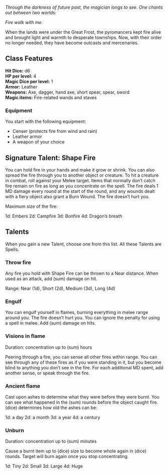 _Through the darkness of future past,
the magician longs to see. 
One chants out between two worlds:_

_Fire walk with me._

When the lands were under the Great Frost, the pyromancers kept fire alive and brought light and warmth to desperate townships. Now, with their order no longer needed, they have become outcasts and mercenaries.
## Class Features
**Hit Dice:** d6\
**HP per level:** 4\
**Magic Dice per level:** 1\
**Armor:** Leather\
**Weapons:** Axe, dagger, hand axe, short spear, spear, sword\
**Magic items:** Fire-related wands and staves
### Equipment
You start with the following equipment:
- Censer (protects fire from wind and rain)
- Leather armor
- A weapon of your choice
## Signature Talent: Shape Fire
You can hold fire in your hands and make it grow or shrink. You can also spread the fire through you to another object or creature. To hit a creature in combat, roll against your Melee target. Items that normally don’t catch fire remain on fire as long as you concentrate on the spell. The fire deals 1 MD damage every round at the start of the round, and any wounds dealt with a fiery object also grant a Burn Wound. The fire doesn’t hurt you.

Maximum size of the fire:

1d: Embers
2d: Campfire
3d: Bonfire
4d: Dragon’s breath

## Talents
When you gain a new Talent, choose one from this list. All these Talents are Spells.

### Throw fire
Any fire you hold with Shape Fire can be thrown to a Near distance. When used as an attack, add (sum) damage on hit.

Range: Near (1d), Short (2d), Medium (3d), Long (4d)

### Engulf
You can engulf yourself in flames, burning everything in melee range around you. The fire doesn’t hurt you. You can ignore the penalty for using a spell in melee. Add (sum) damage on hits.

### Visions in flame
Duration: concentration up to (sum) hours

Peering through a fire, you can sense all other fires within range. You can see through any of these fires as if you were standing in it, but you become blind to anything you don’t see in the fire. For each additional MD spent, add another sense, or speak through the fire.

### Ancient flame
Cast upon ashes to determine what they were before they were burnt. You can see what happened in the (sum) rounds before the object caught fire. (dice) determines how old the ashes can be:

1d: a day
2d: a month
3d: a year
4d: a century

### Unburn
Duration: concentration up to (sum) minutes

Cause a burnt item up to (dice) size to become whole again in (dice) rounds. Target will burn again once you stop concentrating.

1d: Tiny
2d: Small
3d: Large
4d: Huge
